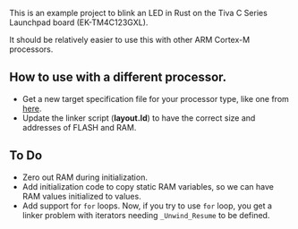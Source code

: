 
This is an example project to blink an LED in Rust on the Tiva C Series Launchpad board (EK-TM4C123GXL).

It should be relatively easier to use this with other ARM Cortex-M processors.

## How to use with a different processor.
- Get a new target specification file for your processor type, like one from [here](https://japaric.github.io/copper/details/target.html).
- Update the linker script (**layout.ld**) to have the correct size and addresses of FLASH and RAM.

## To Do
- Zero out RAM during initialization.
- Add initialization code to copy static RAM variables, so we can have RAM values initialized to values.
- Add support for `for` loops. Now, if you try to use `for` loop, you get a linker problem with iterators needing `_Unwind_Resume` to be defined.